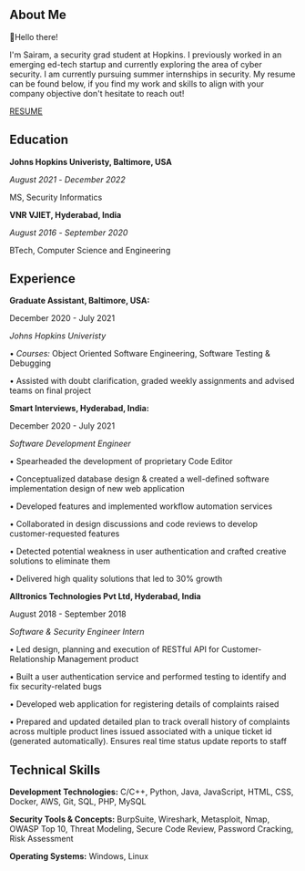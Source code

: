 <!---- ## Sai Ram Kunapareddy --->




## About Me
👋Hello there!

I'm Sairam, a security grad student at Hopkins.
I previously worked in an emerging ed-tech startup and currently exploring the area of cyber security.
I am currently pursuing summer internships in security. My resume can be found below, if you find my work and skills to align with your company objective don't hesitate to reach out!

[RESUME](https://drive.google.com/file/d/1h3aNRBKx_vW-Vxd1qEdzDpnhA39CiXs8/view?usp=sharing)

## Education
**Johns Hopkins Univeristy, Baltimore, USA**

_August 2021_ - _December 2022_

 MS, Security Informatics

**VNR VJIET, Hyderabad, India**

_August 2016_ - _September 2020_

BTech, Computer Science and Engineering

## Experience
**Graduate Assistant, Baltimore, USA:**

December 2020 - July 2021

_Johns Hopkins Univeristy_

• _Courses:_ Object Oriented Software Engineering, Software Testing & Debugging

• Assisted with doubt clarification, graded weekly assignments and advised teams on final project


**Smart Interviews, Hyderabad, India:**    

December 2020 - July 2021

_Software Development Engineer_

• Spearheaded the development of proprietary Code Editor

• Conceptualized database design & created a well-defined software implementation design of new web application

• Developed features and implemented workflow automation services

• Collaborated in design discussions and code reviews to develop customer-requested features

• Detected potential weakness in user authentication and crafted creative solutions to eliminate them

• Delivered high quality solutions that led to 30% growth


**Alltronics Technologies Pvt Ltd, Hyderabad, India**   

August 2018 - September 2018

_Software & Security Engineer Intern_

• Led design, planning and execution of RESTful API for Customer-Relationship Management product

• Built a user authentication service and performed testing to identify and fix security-related bugs

• Developed web application for registering details of complaints raised

• Prepared and updated detailed plan to track overall history of complaints across multiple product lines issued
  associated with a unique ticket id (generated automatically). Ensures real time status update reports to staff




## Technical Skills

**Development Technologies:**  C/C++, Python, Java, JavaScript, HTML, CSS, Docker, AWS, Git, SQL, PHP, MySQL

**Security Tools & Concepts:**  BurpSuite, Wireshark, Metasploit, Nmap, OWASP Top 10, Threat Modeling, Secure
Code Review, Password Cracking, Risk Assessment

**Operating Systems:** Windows, Linux
